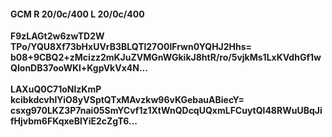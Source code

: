 #### GCM R 20/0c/400 L 20/0c/400
**F9zLAGt2w6zwTD2W**<br/>**TPo/YQU8Xf73bHxUVrB3BLQTl27O0lFrwn0YQHJ2Hhs=**<br/>**b08+9CBQ2+zMcizz2mKJuZVMGnWGkikJ8htR/ro/5vjkMs1LxKVdhGf1wQIonDB37ooWKl+KgpVkVx4N...**<br/><br/>
**LAXuQ0C71oNlzKmP**<br/>**kcibkdcvhlYiO8yVSptQTxMAvzkw96vKGebauABiecY=**<br/>**csxg970LKZ3P7nai05SmYCvf1z1XtWnQDcqUQxmLFCuytQl48RWuUBqJifHjvbm6FKqxeBlYiE2cZgT6...**